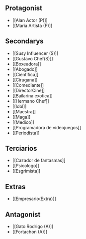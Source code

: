 ## Protagonist

- [[Alan Actor (P)]]
- [[Maria Artista (P)]]

## Secondarys




- [[Susy Influencer (S)]]
- [[Gustavo Chef(S)]]
- [[Boxeadora]]
- [[Abogado]]
- [[Cientifica]]
- [[Cirugana]]
- [[Comediante]]
- [[DirectorCine]]
- [[Bailarina exotica]]
- [[Hermano Chef]]
- [[Idol]]
- [[Maestra]]
- [[Maga]]
- [[Medico]]
- [[Programadora de videojuegos]]
- [[Periodista]]

## Terciarios

-  [[Cazador de fantasmas]]
- [[Psicologo]]
- [[Esgrimista]]

## Extras

- [[Empresario(Extra)]]

## Antagonist

- [[Gato Rodrigo (A)]]
- [[Fortachon (A)]]
